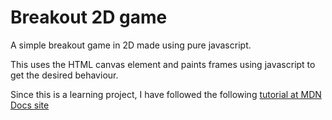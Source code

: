 # Breakout 2D game

A simple breakout game in 2D made using pure javascript.

This uses the HTML canvas element and paints frames using javascript to get the desired behaviour.

Since this is a learning project, I have followed the following [tutorial at MDN Docs site](https://developer.mozilla.org/en-US/docs/Games/Tutorials/2D_Breakout_game_pure_JavaScript)
